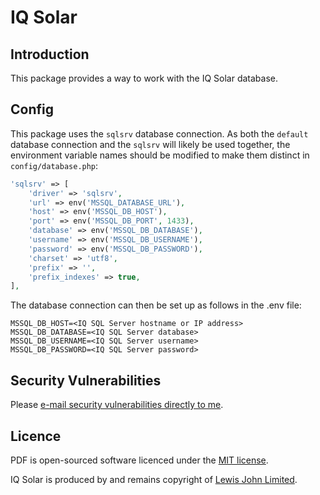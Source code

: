 # IQ Solar

## Introduction

This package provides a way to work with the IQ Solar database.

## Config

This package uses the `sqlsrv` database connection. As both the `default` database connection and the `sqlsrv` will likely be used together, the environment variable names should be modified to make them distinct in `config/database.php`:

```php
'sqlsrv' => [
    'driver' => 'sqlsrv',
    'url' => env('MSSQL_DATABASE_URL'),
    'host' => env('MSSQL_DB_HOST'),
    'port' => env('MSSQL_DB_PORT', 1433),
    'database' => env('MSSQL_DB_DATABASE'),
    'username' => env('MSSQL_DB_USERNAME'),
    'password' => env('MSSQL_DB_PASSWORD'),
    'charset' => 'utf8',
    'prefix' => '',
    'prefix_indexes' => true,
],
```

The database connection can then be set up as follows in the .env file:

```dotenv
MSSQL_DB_HOST=<IQ SQL Server hostname or IP address>
MSSQL_DB_DATABASE=<IQ SQL Server database>
MSSQL_DB_USERNAME=<IQ SQL Server username>
MSSQL_DB_PASSWORD=<IQ SQL Server password>
```
## Security Vulnerabilities

Please [e-mail security vulnerabilities directly to me](mailto:matt@mralston.co.uk).

## Licence

PDF is open-sourced software licenced under the [MIT license](LICENSE.md).

IQ Solar is produced by and remains copyright of [Lewis John Limited](https://www.lewis-john.co.uk/).  